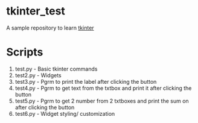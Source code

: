 # tkinter_test

A sample repository to learn <a href = "https://docs.python.org/3/library/tkinter.html">tkinter</a>

# Scripts

1. test.py - Basic tkinter commands
2. test2.py - Widgets
3. test3.py - Pgrm to print the label after clicking the button
4. test4.py - Pgrm to get text from the txtbox and print it after clicking the button
5. test5.py - Pgrm to get 2 number from 2 txtboxes and print the sum on after clicking the button
6. test6.py - Widget styling/ customization
